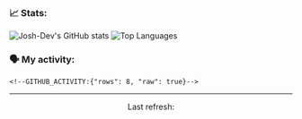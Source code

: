 ### 📈 Stats:
![Josh-Dev's GitHub stats](https://github-readme-stats.vercel.app/api?username=josh-dev&show_icons=true&theme=dark&include_all_commits=true&count_private=true&hide_border=true)
![Top Languages](https://github-readme-stats.vercel.app/api/top-langs/?username=josh-dev&langs_count=10&layout=compact&theme=dark&include_all_commits=true&count_private=true&hide_border=true)

### 🗣 My activity:
```
<!--GITHUB_ACTIVITY:{"rows": 8, "raw": true}-->
```

------------
<p align="center">Last refresh: <!--TIMESTAMP:{"format": "dddd, MMMM Do YYYY, h:mm:ss a [UTC]"}--></p>
